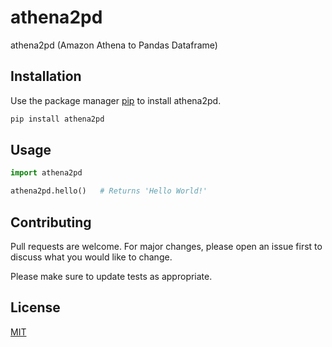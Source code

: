 # athena2pd
athena2pd (Amazon Athena to Pandas Dataframe)

## Installation
Use the package manager [pip](https://pip.pypa.io/en/stable/) to install athena2pd.

```bash
pip install athena2pd
```

## Usage
```python
import athena2pd

athena2pd.hello()   # Returns 'Hello World!'
```

## Contributing
Pull requests are welcome. For major changes, please open an issue first to discuss what you would like to change.

Please make sure to update tests as appropriate.

## License

[MIT](LICENSE)